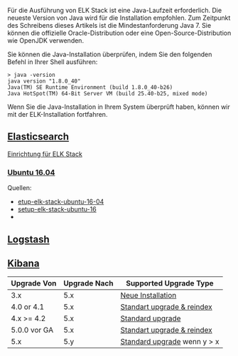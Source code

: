 Für die Ausführung von ELK Stack ist eine Java-Laufzeit erforderlich. Die neueste Version von Java wird für die Installation empfohlen. Zum Zeitpunkt des Schreibens dieses Artikels ist die Mindestanforderung Java 7. Sie können die offizielle Oracle-Distribution oder eine Open-Source-Distribution wie OpenJDK verwenden.

Sie können die Java-Installation überprüfen, indem Sie den folgenden Befehl in Ihrer Shell ausführen:
```
> java -version
java version "1.8.0_40"
Java(TM) SE Runtime Environment (build 1.8.0_40-b26)
Java HotSpot(TM) 64-Bit Server VM (build 25.40-b25, mixed mode)

```
Wenn Sie die Java-Installation in Ihrem System überprüft haben, können wir mit der ELK-Installation fortfahren.


## [Elasticsearch](../elasticsearch)
[Einrichtung für ELK Stack](../elk-konfiguration)

### [Ubuntu 16.04 ](../ubuntu1604)
Quellen: 
* [etup-elk-stack-ubuntu-16-04](http://www.itzgeek.com/how-tos/linux/ubuntu-how-tos/setup-elk-stack-ubuntu-16-04.html)
* [setup-elk-stack-ubuntu-16](http://linoxide.com/ubuntu-how-to/setup-elk-stack-ubuntu-16/)
* []()

## [Logstash](../elk-stack-logstash)

## [Kibana](../elk-stackkibana)


|Upgrade Von|Upgrade Nach | Supported Upgrade Type | 
| --- | --- | --- |
|3.x |5.x|[Neue Installation](https://www.elastic.co/guide/en/kibana/current/upgrade-new-install.html)||
|4.0 or 4.1| 5.x | [Standart upgrade & reindex](https://www.elastic.co/guide/en/kibana/current/upgrade-standard-reindex.html) |
|4.x >= 4.2| 5.x | [Standard upgrade](https://www.elastic.co/guide/en/kibana/current/upgrade-standard.html)| 
|5.0.0 vor GA| 5.x | [Standart upgrade & reindex](https://www.elastic.co/guide/en/kibana/current/upgrade-standard-reindex.html) |
|5.x|5.y|[Standard upgrade](https://www.elastic.co/guide/en/kibana/current/upgrade-standard.html ) wenn y > x|
